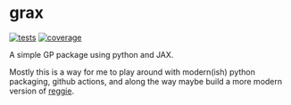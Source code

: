 # grax

[![tests](https://github.com/mwhoffman/grax/actions/workflows/tests.yml/badge.svg)][tests]
[![coverage](https://img.shields.io/coverallsCoverage/github/mwhoffman/grax)][coverage]

[tests]: https://github.com/mwhoffman/grax/actions/workflows/tests.yml
[coverage]: https://coveralls.io/github/mwhoffman/grax?branch=main

A simple GP package using python and JAX.

Mostly this is a way for me to play around with modern(ish) python packaging,
github actions, and along the way maybe build a more modern version of [reggie].

[reggie]: https://github.com/mwhoffman/reggie
